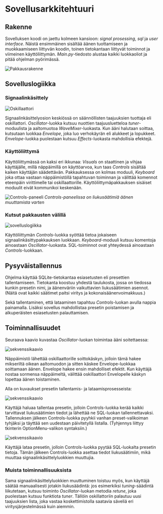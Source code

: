 # Sovellusarkkitehtuuri

## Rakenne

Sovelluksen koodi on jaettu kolmeen kansioon: *signal prosessing*, *sql* ja *user interface*. Näistä ensimmäinen sisältää äänen tuottamiseen ja muokkaamiseen liittyvän koodin, toinen tietokantaan liittyvät toiminnot ja viimeinen käyttöliittymän. *Main.py*-tiedosto alustaa kaikki luokkaoliot ja pitää ohjelman pyörimässä.

![Pakkausrakenne](./kuvat/pakkauskaavio.png)

## Sovelluslogiikka

### Signaalinkäsittely

![Oskillaattori](./kuvat/DSP.png)

Signaalinkäsittelyosion keskiössä on säännöllisten taajuuksien tuottaja eli oskillattori. *Oscillator*-luokka kutsuu nuottien taajuusluetteloa *tuner*-moduulista ja aaltomuotoa *WaveMixer*-luokasta. Kun ääni halutaan soittaa, kutsutaan luokkaa *Envelope*, joka luo verhokäyrän eli alukkeet ja lopukkeet. *Envelope*-luokka puolestaan kutsuu *Effects*-luokasta mahdollisia efektejä.

### Käyttöliittymä

Käyttöliittymässä on kaksi eri ikkunaa: *Visuals* on staattinen ja vihjaa käyttäjälle, millä näppäimillä on käyttöarvoa, kun taas *Controls* sisältää kaiken käyttäjän säädettävän. Pakkauksessa on kolmas moduuli, *Keyboard* joka ottaa vastaan näppäimistöllä tapahtuvan toiminnan ja välittää komennot eteenpäin virittimelle tai oskillaattorille. Käyttöliittymäpakkauksen sisäiset moduulit eivät kommunikoi keskenään.

![Controls-paneeli](./kuvat/controls)
*Controls-paneelissa on liukusäätimiä äänen muuttamista varten*

### Kutsut pakkausten välillä

![sovelluslogiikka](./kuvat/sovelluslogiikka.png)

Käyttöliittymän *Controls*-luokka syöttää tietoa jokaiseen signaalinkäsittypakkauksen luokkaan. *Keyboard*-moduuli kutsuu komentoja ainoastaan *Oscillator*-luokasta. SQL-toiminnot ovat yhteydessä ainoastaan *Controls*-luokkaan.

## Pysyväistallennus

Ohjelma käyttää SQLite-tietokantaa esiasetusten eli presettien tallentamiseen. Tietokanta koostuu yhdestä taulukosta, jossa on tiedossa kunkin presetin nimi, ja äänenväriin vaikuttavien liukusäätimien asennot. (Näitä ovat kaikki säätimet paitsi viritys ja kokonaisäänenvoimakkuus.)

Sekä tallentaminen, että lataaminen tapahtuu *Controls*-luokan avulla nappia painamalla. Lisäksi sovellus mahdollistaa presetin poistamisen ja alkuperäisten esiasetusten palauttamisen.

## Toiminnallisuudet

Seuraava kaavio kuvastaa *Oscillator*-luokan toimintaa ääni soitettaessa:

![sekvenssikaavio](./kuvat/sekvenssikaavio1.png)

Näppäimistö lähettää oskillaattorille soittokäskyn, jolloin tämä hakee mikseriltä oikean aaltomuodon ja sitten käskee Envelope-luokkaa soittamaan äänen. Envelope hakee ensin mahdolliset efektit. Kun käyttäjä nostaa sormensa näppäimeltä, välittää oskillaattori Envelopelle käskyn lopettaa äänen toistaminen.

Alla on kuvaukset presetin tallentamis- ja lataamisprosesseista:

![sekvenssikaavio](./kuvat/save_preset.png)

Käyttäjä haluaa tallentaa presetin, jolloin Controls-luokka kerää kaikki tarvittavat liukusäätimien tiedot ja lähettää ne SQL-luokan tallennettavaksi. Tallennuksen jälkeen Controls-luokka pyyhkii vanhan preset-valikoiman tyhjäksi ja täyttää sen uudestaan päivitetyllä listalla. (Tyhjennys liittyy tkinterin OptionMenu-valikon syntaksiin.)

![sekvenssikaavio](./kuvat/load_preset.png)

Käyttäjä lataa presetin, jolloin Controls-luokka pyytää SQL-luokalta presetin tietoja. Tämän jälkeen Controls-luokka asettaa tiedot liukusäätimiin, mikä muuttaa signaalinkäsittelyluokkien muuttujia.

### Muista toiminnallisuuksista

Sama signaalinkäsittelyluokkien muuttuminen toistuu myös, kun käyttäjä säätää manuaalisesti jotakin liukusäädintä: jos esimerkiksi *tuning*-säädintä liikutetaan, kutsuu toiminto *Oscillator*-luokan metodia *retune*, joka puolestaan kutsuu funktiota *tuner*. Tällöin oskillattoriin palautuu uusi taajuuksien lista, joka vastaa koskettimistolla saatavia säveliä eri viritysjärjestelmässä kuin aiemmin.
